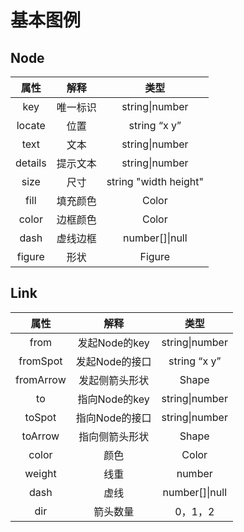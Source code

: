 # 基本图例

## Node

|  属性   |   解释   |         类型          |
| :-----: | :------: | :-------------------: |
|   key   | 唯一标识 |    string\|number     |
| locate  |   位置   |     string “x y”      |
|  text   |   文本   |    string\|number     |
| details | 提示文本 |    string\|number     |
|  size   |   尺寸   | string "width height" |
|  fill   | 填充颜色 |         Color         |
|  color  | 边框颜色 |         Color         |
|  dash   | 虚线边框 |    number[]\|null     |
| figure  |   形状   |        Figure         |

## Link

|   属性    |      解释      |      类型      |
| :-------: | :------------: | :------------: |
|   from    | 发起Node的key  | string\|number |
| fromSpot  | 发起Node的接口 |  string “x y”  |
| fromArrow | 发起侧箭头形状 |     Shape      |
|    to     | 指向Node的key  | string\|number |
|  toSpot   | 指向Node的接口 | string\|number |
|  toArrow  | 指向侧箭头形状 |     Shape      |
|   color   |      颜色      |     Color      |
|  weight   |      线重      |     number     |
|   dash    |      虚线      | number[]\|null |
|    dir    |    箭头数量    |    0，1，2     |

## 